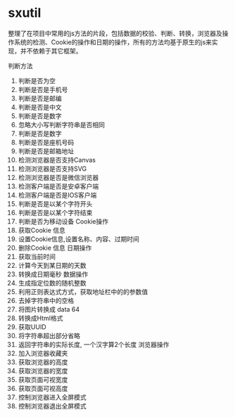 # sxutil
整理了在项目中常用的js方法的片段，包括数据的校验、判断、转换，浏览器及操作系统的检测、Cookie的操作和日期的操作，所有的方法均基于原生的js来实现，并不依赖于其它框架。

判断方法
1. 判断是否为空
2. 判断是否是手机号
3. 判断是否是邮编
4. 判断是否是中文
5. 判断是否是数字
6. 忽略大小写判断字符串是否相同
7. 判断是否是数字
8. 判断是否是座机号码
9. 判断是否是邮箱地址
10. 检测浏览器是否支持Canvas
11. 检测浏览器是否支持SVG
12. 检测浏览器是否是微信浏览器
13. 检测客户端是否是安卓客户端
14. 检测客户端是否是IOS客户端
15. 判断是否是以某个字符开头
16. 判断是否是以某个字符结束
17. 判断是否为移动设备
Cookie操作
1. 获取Cookie 信息
2. 设置Cookie信息,设置名称、内容、过期时间
3. 删除Cookie 信息
日期操作
1. 获取当前时间
2. 计算今天到某日期的天数
3. 转换成日期毫秒
数据操作
1. 生成指定位数的随机整数
2. 利用正则表达式方式，获取地址栏中的的参数值
3. 去掉字符串中的空格
4. 将图片转换成 data 64
5. 转换成Html格式
6. 获取UUID
7. 将字符串超出部分省略
8. 返回字符串的实际长度, 一个汉字算2个长度
浏览器操作
1. 加入浏览器收藏夹
2. 获取浏览器的高度
3. 获取浏览器的宽度
4. 获取页面可视宽度
5. 获取页面可视高度
6. 控制浏览器进入全屏模式
7. 控制浏览器退出全屏模式